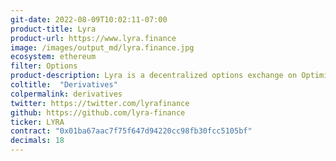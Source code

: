 ```yaml
---
git-date: 2022-08-09T10:02:11-07:00
product-title: Lyra
product-url: https://www.lyra.finance
image: /images/output_md/lyra.finance.jpg
ecosystem: ethereum
filter: Options
product-description: Lyra is a decentralized options exchange on Optimistic Ethereum, giving traders 24/7 access to crypto markets with low fees and subsecond transaction speeds.
coltitle:  "Derivatives"
colpermalink: derivatives
twitter: https://twitter.com/lyrafinance
github: https://github.com/lyra-finance
ticker: LYRA
contract: "0x01ba67aac7f75f647d94220cc98fb30fcc5105bf"
decimals: 18
---
```

